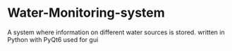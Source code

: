 # Water-Monitoring-system
A system where information on different water sources is stored. written in Python with PyQt6 used for gui
